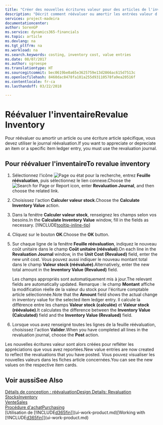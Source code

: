 ```yaml
---
title: "Créer des nouvelles écritures valeur pour des articles de l'inventaire Microsoft Docs"
description: "Décrit comment réévaluer ou amortir les entrées valeur d'un ou de plusieurs articles dans l'inventaire en reportant leur valeur actuelle calculée."
services: project-madeira
documentationcenter: 
author: SorenGP
ms.service: dynamics365-financials
ms.topic: article
ms.devlang: na
ms.tgt_pltfrm: na
ms.workload: na
ms.search.keywords: costing, inventory cost, value entries
ms.date: 08/07/2017
ms.author: sgroespe
ms.translationtype: HT
ms.sourcegitcommit: bec0619be0a65e3625759e13d2866ac615d7513c
ms.openlocfilehash: 8460dac8478fa101a255d93110578fa9ea20516f
ms.contentlocale: fr-ca
ms.lasthandoff: 03/22/2018

---
```

# <a name="revalue-inventory"></a><span data-ttu-id="ffd55-103">Réévaluer l'inventaire</span><span class="sxs-lookup"><span data-stu-id="ffd55-103">Revalue Inventory</span></span>
<span data-ttu-id="ffd55-104">Pour réévaluer ou amortir un article ou une écriture article spécifique, vous devez utiliser le journal réévaluation.</span><span class="sxs-lookup"><span data-stu-id="ffd55-104">If you want to appreciate or depreciate an item or a specific item ledger entry, you must use the revaluation journal.</span></span>

## <a name="to-revalue-inventory"></a><span data-ttu-id="ffd55-105">Pour réévaluer l'inventaire</span><span class="sxs-lookup"><span data-stu-id="ffd55-105">To revalue inventory</span></span>
1. <span data-ttu-id="ffd55-106">Sélectionnez l'icône ![Page ou état pour la recherche](media/ui-search/search_small.png "icône Page ou état pour la recherche"), entrez **Feuille réévaluation**, puis sélectionnez le lien connexe.</span><span class="sxs-lookup"><span data-stu-id="ffd55-106">Choose the ![Search for Page or Report](media/ui-search/search_small.png "Search for Page or Report icon") icon, enter **Revaluation Journal**, and then choose the related link.</span></span>
2. <span data-ttu-id="ffd55-107">Choisissez l'action **Calculer valeur stock**.</span><span class="sxs-lookup"><span data-stu-id="ffd55-107">Choose the **Calculate Inventory Value** action.</span></span>
3. <span data-ttu-id="ffd55-108">Dans la fenêtre **Calculer valeur stock**, renseignez les champs selon vos besoins.</span><span class="sxs-lookup"><span data-stu-id="ffd55-108">In the **Calculate Inventory Value** window, fill in the fields as necessary.</span></span> [!INCLUDE[tooltip-inline-tip](includes/tooltip-inline-tip_md.md)]
4. <span data-ttu-id="ffd55-109">Cliquez sur le bouton **OK**.</span><span class="sxs-lookup"><span data-stu-id="ffd55-109">Choose the **OK** button.</span></span>
5. <span data-ttu-id="ffd55-110">Sur chaque ligne de la fenêtre **Feuille réévaluation**, indiquez le nouveau coût unitaire dans le champ **Coût unitaire (réévalué)**.</span><span class="sxs-lookup"><span data-stu-id="ffd55-110">On each line in the **Revaluation Journal** window, in the **Unit Cost (Revalued)** field, enter the new unit cost.</span></span> <span data-ttu-id="ffd55-111">Vous pouvez aussi indiquer le nouveau montant total dans le champ **Valeur stock (réévaluée)**.</span><span class="sxs-lookup"><span data-stu-id="ffd55-111">Alternatively, enter the new total amount in the **Inventory Value (Revalued)** field.</span></span>

    <span data-ttu-id="ffd55-112">Les champs appropriés sont automatiquement mis à jour.</span><span class="sxs-lookup"><span data-stu-id="ffd55-112">The relevant fields are automatically updated.</span></span> <span data-ttu-id="ffd55-113">Remarque : le champ **Montant** affiche la modification réelle de la valeur du stock pour l'écriture comptable article sélectionnée.</span><span class="sxs-lookup"><span data-stu-id="ffd55-113">Note that the **Amount** field shows the actual change in inventory value for the selected item ledger entry.</span></span> <span data-ttu-id="ffd55-114">Il calcule la différence entre les champs **Valeur stock (calculée)** et **Valeur stock (réévaluée)**.</span><span class="sxs-lookup"><span data-stu-id="ffd55-114">It calculates the difference between the **Inventory Value (Calculated)** field and the **Inventory Value (Revalued)** field.</span></span>
6. <span data-ttu-id="ffd55-115">Lorsque vous avez renseigné toutes les lignes de la feuille réévaluation, choisissez l'action **Valider**.</span><span class="sxs-lookup"><span data-stu-id="ffd55-115">When you have completed all lines in the revaluation journal, choose the **Post** action.</span></span>

<span data-ttu-id="ffd55-116">Les nouvelles écritures valeur sont alors créées pour refléter les appréciations que vous avez reportées.</span><span class="sxs-lookup"><span data-stu-id="ffd55-116">New value entries are now created to reflect the revaluations that you have posted.</span></span> <span data-ttu-id="ffd55-117">Vous pouvez visualiser les nouvelles valeurs dans les fiches article concernées.</span><span class="sxs-lookup"><span data-stu-id="ffd55-117">You can see the new values on the respective item cards.</span></span>

## <a name="see-also"></a><span data-ttu-id="ffd55-118">Voir aussi</span><span class="sxs-lookup"><span data-stu-id="ffd55-118">See Also</span></span>
[<span data-ttu-id="ffd55-119">Détails de conception : réévaluation</span><span class="sxs-lookup"><span data-stu-id="ffd55-119">Design Details: Revaluation</span></span>](design-details-revaluation.md)  
[<span data-ttu-id="ffd55-120">Stocks</span><span class="sxs-lookup"><span data-stu-id="ffd55-120">Inventory</span></span>](inventory-manage-inventory.md)  
[<span data-ttu-id="ffd55-121">Vente</span><span class="sxs-lookup"><span data-stu-id="ffd55-121">Sales</span></span>](sales-manage-sales.md)  
[<span data-ttu-id="ffd55-122">Procédure d'achat</span><span class="sxs-lookup"><span data-stu-id="ffd55-122">Purchasing</span></span>](purchasing-manage-purchasing.md)  
<span data-ttu-id="ffd55-123">[Utilisation de [!INCLUDE[d365fin](includes/d365fin_md.md)]](ui-work-product.md)</span><span class="sxs-lookup"><span data-stu-id="ffd55-123">[Working with [!INCLUDE[d365fin](includes/d365fin_md.md)]](ui-work-product.md)</span></span>

